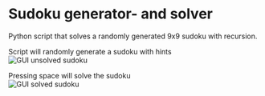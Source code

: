 # Sudoku generator- and solver
Python script that solves a randomly generated 9x9 sudoku with recursion.

Script will randomly generate a sudoku with hints <br/>
![GUI unsolved sudoku](https://i.imgur.com/7R8urhP.png)

Pressing space will solve the sudoku<br/>
![GUI solved sudoku](https://i.imgur.com/IxkVNmq.png)
